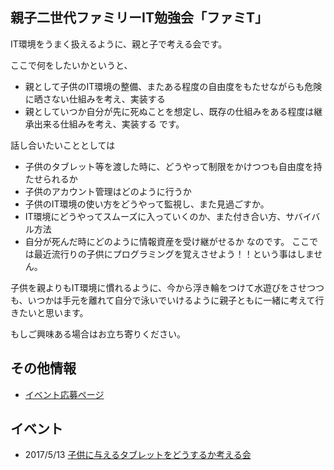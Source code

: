 ## 親子二世代ファミリーIT勉強会「ファミT」

IT環境をうまく扱えるように、親と子で考える会です。

ここで何をしたいかというと、

+ 親として子供のIT環境の整備、またある程度の自由度をもたせながらも危険に晒さない仕組みを考え、実装する
+ 親としていつか自分が先に死ぬことを想定し、既存の仕組みをある程度は継承出来る仕組みを考え、実装する です。

話し合いたいこととしては

+ 子供のタブレット等を渡した時に、どうやって制限をかけつつも自由度を持たせられるか
+ 子供のアカウント管理はどのように行うか
+ 子供のIT環境の使い方をどうやって監視し、また見過ごすか。
+ IT環境にどうやってスムーズに入っていくのか、また付き合い方、サバイバル方法
+ 自分が死んだ時にどのように情報資産を受け継がせるか
なのです。 ここでは最近流行りの子供にプログラミングを覚えさせよう！！という事はしません。

子供を親よりもIT環境に慣れるように、今から浮き輪をつけて水遊びをさせつつも、いつかは手元を離れて自分で泳いでいけるように親子ともに一緒に考えて行きたいと思います。

もしご興味ある場合はお立ち寄りください。

## その他情報

+ [イベント応募ページ](https://family-it.connpass.com/)

## イベント

+ 2017/5/13 [子供に与えるタブレットをどうするか考える会](tablet.md)
